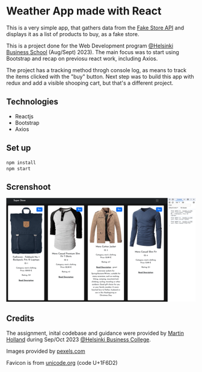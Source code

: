 # Weather App made with React

This is a very simple app, that gathers data from the [Fake Store API](https://fakestoreapi.com/) and displays it as a list of products to buy, as a fake store.

This is a project done for the Web Development program [@Helsinki Business School](https://en.bc.fi) (Aug/Sept) 2023). The main focus was to start using Bootstrap and recap on previosu react work, including Axios.

The project has a tracking method throgh console log, as means to track the items clicked with the "buy" button. Next step was to build this app with redux and add a visible shooping cart, but that's a different project.

## Technologies

- Reactjs
- Bootstrap
- Axios

## Set up

```shell
npm install
npm start
```

## Screnshoot
![alt text](src/assets/screenshot/screenshot.png)

## Credits

The assignment, inital codebase and guidance were provided by [Martin Holland](https://github.com/martin-holland) during Sep/Oct 2023 [@Helsinki Business College](https://en.bc.fi).

Images provided by [pexels.com](https://www.pexels.com/)

Favicon is from [unicode.org](https://unicode.org/emoji/charts/emoji-list.html#1f6d2) (code U+1F6D2)